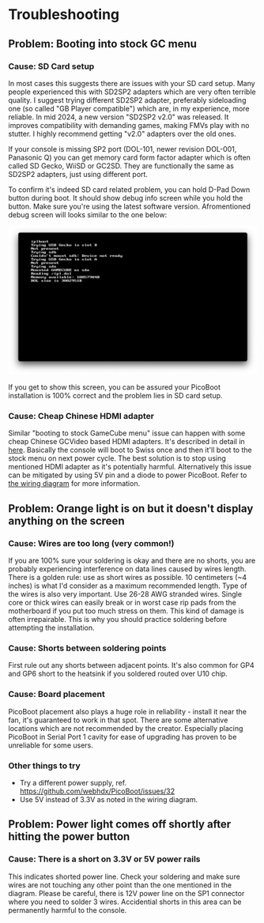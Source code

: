 # Troubleshooting

## Problem: Booting into stock GC menu

### Cause: SD Card setup
In most cases this suggests there are issues with your SD card setup. Many people experienced this with SD2SP2 adapters which are very often terrible quality. I suggest trying different SD2SP2 adapter, preferably sideloading one (so called "GB Player compatible") which are, in my experience, more reliable. In mid 2024, a new version "SD2SP2 v2.0" was released. It improves compatibility with demanding games, making FMVs play with no stutter. I highly recommend getting "v2.0" adapters over the old ones.

If your console is missing SP2 port (DOL-101, newer revision DOL-001, Panasonic Q) you can get memory card form factor adapter which is often called SD Gecko, WiiSD or GC2SD. They are functionally the same as SD2SP2 adapters, just using different port.

To confirm it's indeed SD card related problem, you can hold D-Pad Down button during boot. It should show debug info screen while you hold the button. Make sure you're using the latest software version. Afromentioned debug screen will looks similar to the one below:

![IPLBoot debug output](/img/picoboot/iplboot_debug_output.png)

If you get to show this screen, you can be assured your PicoBoot installation is 100% correct and the problem lies in SD card setup. 

### Cause: Cheap Chinese HDMI adapter

Similar "booting to stock GameCube menu" issue can happen with some cheap Chinese GCVideo based HDMI adapters. It's described in detail in [here](https://github.com/ikorb/gcvideo/pull/123). Basically the console will boot to Swiss once and then it'll boot to the stock menu on next power cycle. The best solution is to stop using mentioned HDMI adapter as it's potentially harmful. Alternatively this issue can be mitigated by using 5V pin and a diode to power PicoBoot. Refer to [the wiring diagram](https://github.com/webhdx/PicoBoot/blob/main/assets/Wiring%20diagram.jpg) for more information. 

## Problem: Orange light is on but it doesn't display anything on the screen

### Cause: Wires are too long (very common!)

If you are 100% sure your soldering is okay and there are no shorts, you are probably experiencing interference on data lines caused by wires length. There is a golden rule: use as short wires as possible. 10 centimeters (~4 inches) is what I'd consider as a maximum recommended length. Type of the wires is also very important. Use 26-28 AWG stranded wires. Single core or thick wires can easily break or in worst case rip pads from the motherboard if you put too much stress on them. This kind of damage is often irrepairable. This is why you should practice soldering before attempting the installation. 

### Cause: Shorts between soldering points

First rule out any shorts between adjacent points. It's also common for GP4 and GP6 short to the heatsink if you soldered routed over U10 chip.

### Cause: Board placement 

PicoBoot placement also plays a huge role in reliability - install it near the fan, it's guaranteed to work in that spot. There are some alternative locations which are not recommended by the creator. Especially placing PicoBoot in Serial Port 1 cavity for ease of upgrading has proven to be unreliable for some users.

### Other things to try

- Try a different power supply, ref. https://github.com/webhdx/PicoBoot/issues/32
- Use 5V instead of 3.3V as noted in the wiring diagram.

## Problem: Power light comes off shortly after hitting the power button

### Cause: There is a short on 3.3V or 5V power rails

This indicates shorted power line. Check your soldering and make sure wires are not touching any other point than the one mentioned in the diagram. Please be careful, there is 12V power line on the SP1 connector where you need to solder 3 wires. Accidential shorts in this area can be permanently harmful to the console.

